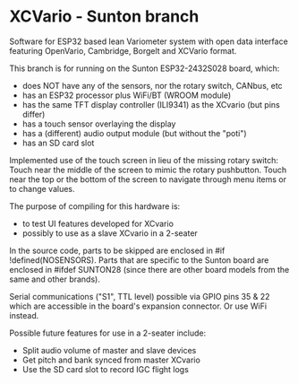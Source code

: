 # XCVario - Sunton branch

Software for ESP32 based lean Variometer system with open data interface featuring OpenVario, Cambridge, Borgelt and XCVario format.

This branch is for running on the Sunton ESP32-2432S028 board, which:
* does NOT have any of the sensors, nor the rotary switch, CANbus, etc
* has an ESP32 processor plus WiFi/BT (WROOM module)
* has the same TFT display controller (ILI9341) as the XCvario (but pins differ)
* has a touch sensor overlaying the display
* has a (different) audio output module (but without the "poti")
* has an SD card slot

Implemented use of the touch screen in lieu of the missing rotary switch:  Touch near the middle of the screen to mimic the rotary pushbutton.  Touch near the top or the bottom of the screen to navigate through menu items or to change values.

The purpose of compiling for this hardware is:
* to test UI features developed for XCvario
* possibly to use as a slave XCvario in a 2-seater

In the source code, parts to be skipped are enclosed in #if !defined(NOSENSORS).  Parts that are specific to the Sunton board are enclosed in #ifdef SUNTON28 (since there are other board models from the same and other brands).

Serial communications ("S1", TTL level) possible via GPIO pins 35 & 22 which are accessible in the board's expansion connector.  Or use WiFi instead.

Possible future features for use in a 2-seater include:
* Split audio volume of master and slave devices
* Get pitch and bank synced from master XCvario
* Use the SD card slot to record IGC flight logs
